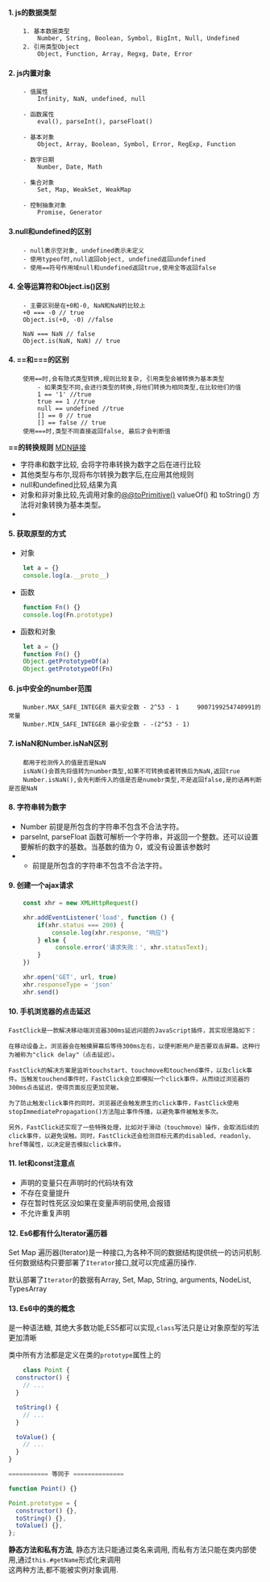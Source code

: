 
#### 1. js的数据类型

```
    1. 基本数据类型
        Number, String, Boolean, Symbol, BigInt, Null, Undefined
    2. 引用类型Object
        Object, Function, Array, Regxg, Date, Error
```


#### 2. js内置对象

```
    - 值属性
        Infinity, NaN, undefined, null

    - 函数属性
        eval(), parseInt(), parseFloat()

    - 基本对象
        Object, Array, Boolean, Symbol, Error, RegExp, Function

    - 数字日期
        Number, Date, Math
    
    - 集合对象
        Set, Map, WeakSet, WeakMap

    - 控制抽象对象
        Promise, Generator
```


#### 3.null和undefined的区别

```
    - null表示空对象, undefined表示未定义
    - 使用typeof时,null返回object, undefined返回undefined
    - 使用==符号作用域null和undefined返回true,使用全等返回false
```

#### 4. 全等运算符和Object.is()区别

```
    - 主要区别是在+0和-0, NaN和NaN的比较上
    +0 === -0 // true
    Object.is(+0, -0) //false

    NaN === NaN // false
    Object.is(NaN, NaN) // true
```

#### 4. ==和===的区别

```
    使用==时,会有隐式类型转换,规则比较复杂, 引用类型会被转换为基本类型
        - 如果类型不同,会进行类型的转换,将他们转换为相同类型,在比较他们的值
        1 == '1' //true
        true == 1 //true
        null == undefined //true
        [] == 0 // true
        [] == false // true        
    使用===时,类型不同直接返回false, 最后才会判断值

```
**==的转换规则**
[MDN链接](https://developer.mozilla.org/zh-CN/docs/Web/JavaScript/Reference/Operators/Equality)
- 字符串和数字比较, 会将字符串转换为数字之后在进行比较
- 其他类型与布尔,现将布尔转换为数字后,在应用其他规则
- null和undefined比较,结果为真
- 对象和非对象比较,先调用对象的[@@toPrimitive()](https://developer.mozilla.org/zh-CN/docs/Web/JavaScript/Reference/Global_Objects/Symbol/toPrimitive)
valueOf() 和 toString() 方法将对象转换为基本类型。
- 

#### 5. 获取原型的方式

- 对象

```js
    let a = {}
    console.log(a.__proto__)
```

- 函数

```js
    function Fn() {}
    console.log(Fn.prototype)
```

- 函数和对象

```js
    let a = {}
    function Fn() {}
    Object.getPrototypeOf(a)
    Object.getPrototypeOf(Fn)

```

#### 6. js中安全的number范围

```
    Number.MAX_SAFE_INTEGER 最大安全数 - 2^53 - 1     9007199254740991的常量
    Number.MIN_SAFE_INTEGER 最小安全数 - -(2^53 - 1)
```

#### 7. isNaN和Number.isNaN区别

```
    都用于检测传入的值是否是NaN
    isNaN()会首先将值转为number类型,如果不可转换或者转换后为NaN,返回true
    Number.isNaN(),会先判断传入的值是否是numebr类型,不是返回false,是的话再判断是否是NaN
```

#### 8. 字符串转为数字

- Number
    前提是所包含的字符串不包含不合法字符。
- parseInt, parseFloat
    函数可解析一个字符串，并返回一个整数。还可以设置要解析的数字的基数。当基数的值为 0，或没有设置该参数时
- +
    前提是所包含的字符串不包含不合法字符。

#### 9. 创建一个ajax请求

```js
    const xhr = new XMLHttpRequest()

    xhr.addEventListener('load', function () {
        if(xhr.status === 200) {
            console.log(xhr.response, "响应")
        } else {
             console.error('请求失败：', xhr.statusText);
        }
    })

    xhr.open('GET', url, true)
    xhr.responseType = 'json'
    xhr.send()
```

#### 10. 手机浏览器的点击延迟

```
FastClick是一款解决移动端浏览器300ms延迟问题的JavaScript插件，其实现思路如下：

在移动设备上，浏览器会在触摸屏幕后等待300ms左右，以便判断用户是否要双击屏幕。这种行为被称为"click delay"（点击延迟）。

FastClick的解决方案是监听touchstart、touchmove和touchend事件，以及click事件。当触发touchend事件时，FastClick会立即模拟一个click事件，从而绕过浏览器的300ms点击延迟，使得页面反应更加灵敏。

为了防止触发click事件的同时，浏览器还会触发原生的click事件，FastClick使用stopImmediatePropagation()方法阻止事件传播，以避免事件被触发多次。

另外，FastClick还实现了一些特殊处理，比如对于滑动（touchmove）操作，会取消后续的click事件，以避免误触。同时，FastClick还会检测目标元素的disabled、readonly、href等属性，以决定是否模拟click事件。
```


#### 11. let和const注意点

- 声明的变量只在声明时的代码块有效
- 不存在变量提升
- 存在暂时性死区没如果在变量声明前使用,会报错
- 不允许重复声明


#### 12. Es6都有什么Iterator遍历器

Set Map
遍历器(Iterator)是一种接口,为各种不同的数据结构提供统一的访问机制.任何数据结构只要部署了`Iterator`接口,就可以完成遍历操作.

默认部署了`Iterator`的数据有Array, Set, Map, String, arguments, NodeList, TypesArray


#### 13. Es6中的类的概念

是一种语法糖, 其绝大多数功能,ES5都可以实现,`class`写法只是让对象原型的写法更加清晰

类中所有方法都是定义在类的`prototype`属性上的

```js
    class Point {
  constructor() {
    // ...
  }

  toString() {
    // ...
  }

  toValue() {
    // ...
  }
}

=========== 等同于 ==============

function Point() {}

Point.prototype = {
  constructor() {},
  toString() {},
  toValue() {},
};
```

**静态方法和私有方法**, 静态方法只能通过类名来调用, 而私有方法只能在类内部使用,通过`this.#getName`形式化来调用  
这两种方法,都不能被实例对象调用.
